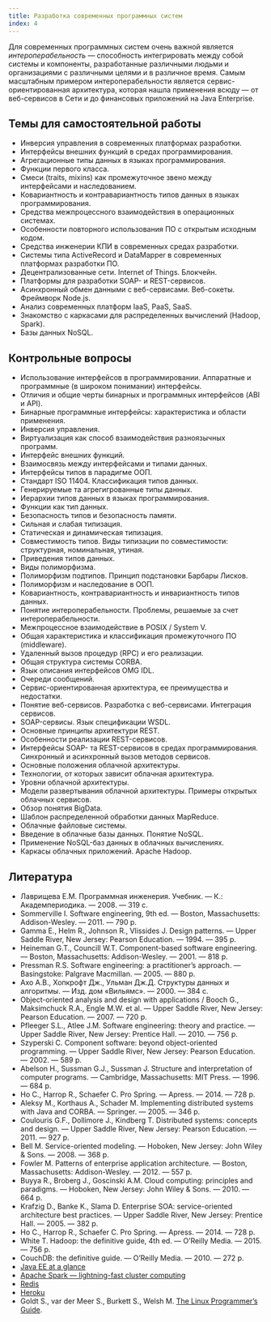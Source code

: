 ```yaml
---
title: Разработка современных программных систем
index: 4
---
```


Для современных программных систем очень важной является *интероперабельность* — способность интегрировать между собой 
системы и компоненты, разработанные различными людьми и организациями с различными целями и в различное время.
Самым масштабным примером интероперабельности является сервис-ориентированная архитектура,
которая нашла применения всюду — от веб-сервисов в Сети и до финансовых приложений на Java Enterprise.

<!--list-->

## Темы для самостоятельной работы

  * Инверсия управления в современных платформах разработки.
  * Интерфейсы внешних функций в средах программирования.
  * Агрегационные типы данных в языках программирования.
  * Функции первого класса.
  * Смеси (traits, mixins) как промежуточное звено между интерфейсами и наследованием.
  * Ковариантность и контравариантность типов данных в языках программирования.
  * Средства межпроцессного взаимодействия в операционных системах.
  * Особенности повторного использования ПО с открытым исходным кодом.
  * Средства инженерии КПИ в современных средах разработки.
  * Системы типа ActiveRecord и DataMapper в современных платформах разработки ПО.
  * Децентрализованные сети. Internet of Things. Блокчейн.
  * Платформы для разработки SOAP- и REST-сервисов.
  * Асинхронный обмен данными с веб-сервисами. Веб-сокеты. Фреймворк Node.js.
  * Анализ современных платформ IaaS, PaaS, SaaS.
  * Знакомство с каркасами для распределенных вычислений (Hadoop, Spark).
  * Базы данных NoSQL.

## Контрольные вопросы

  * Использование интерфейсов в программировании. Аппаратные и программные (в широком понимании) интерфейсы.
  * Отличия и общие черты бинарных и программных интерфейсов (ABI и API).
  * Бинарные программные интерфейсы: характеристика и области применения.
  * Инверсия управления.
  * Виртуализация как способ взаимодействия разноязычных программ.
  * Интерфейс внешних функций.
  * Взаимосвязь между интерфейсами и типами данных.
  * Интерфейсы типов в парадигме ООП.
  * Стандарт ISO 11404. Классификация типов данных.
  * Генерируемые та агрегигрованные типы данных.
  * Иерархии типов данных в языках программирования.
  * Функции как тип данных.
  * Безопасность типов и безопасность памяти.
  * Сильная и слабая типизация.
  * Статическая и динамическая типизация.
  * Совместимость типов. Виды типизации по совместимости: структурная, номинальная, утиная.
  * Приведения типов данных.
  * Виды полиморфизма.
  * Полиморфизм подтипов. Принцип подстановки Барбары Лисков.
  * Полиморфизм и наследование в ООП.
  * Ковариантность, контравариантность и инвариантность типов данных.
  * Понятие интероперабельности. Проблемы, решаемые за счет интероперабельности.
  * Межпроцессное взаимодействие в POSIX / System V.
  * Общая характеристика и классификация промежуточного ПО (middleware).
  * Удаленный вызов процедур (RPC) и его реализации.
  * Общая структура системы CORBA.
  * Язык описания интерфейсов OMG IDL.
  * Очереди сообщений.
  * Сервис-ориентированная архитектура, ее преимущества и недостатки.
  * Понятие веб-сервисов. Разработка с веб-сервисами. Интеграция сервисов.
  * SOAP-сервисы. Язык спецификации WSDL.
  * Основные принципы архитектури REST.
  * Особенности реализации REST-сервисов.
  * Интерфейсы SOAP- та REST-сервисов в средах программирования. Синхронный и асинхронный вызов методов сервисов.
  * Основные положения облачной архитектуры.
  * Технологии, от которых зависит облачная архитектура.
  * Уровни облачной архитектуры.
  * Модели развертывания облачной архитектуры. Примеры открытых облачных сервисов.
  * Обзор понятия BigData.
  * Шаблон распределенной обработки данных MapReduce.
  * Облачные файловые системы.
  * Введение в облачные базы данных. Понятие NoSQL.
  * Применение NoSQL-баз данных в облачных вычислениях.
  * Каркасы облачных приложений. Apache Hadoop.

## Литература

  * Лаврищева Е.М. Программная инженерия. Учебник. — К.: Академпериодика. — 2008. — 319 с.
  * Sommerville I. Software engineering, 9th ed. — Boston, Massachusetts: Addison-Wesley. — 2011. — 790 p.
  * Gamma E., Helm R., Johnson R., Vlissides J. Design patterns. — Upper Saddle River, New Jersey: Pearson Education. — 1994. — 395 p.
  * Heineman G.T., Councill W.T. Component-based software engineering. — Boston, Massachusetts: Addison-Wesley. — 2001. — 818 p.
  * Pressman R.S. Software engineering: a practitioner’s approach. — Basingstoke: Palgrave Macmillan. — 2005. — 880 p.
  * Ахо А.В., Хопкрофт Дж., Ульман Дж.Д. Структуры данных и алгоритмы. — Изд. дом «Вильямс». — 2000. — 384 с.
  * Object-oriented analysis and design with applications / Booch G., Maksimchuck R.A., Engle M.W. et al. — Upper Saddle River, New Jersey: Pearson Education. — 2007. — 720 p.
  * Pfleeger S.L., Atlee J.M. Software engineering: theory and practice. — Upper Saddle River, New Jersey: Prentice Hall. — 2010. — 756 p.
  * Szyperski C. Component software: beyond object-oriented programming. — Upper Saddle River, New Jersey: Pearson Education. — 2002. — 589 p.
  * Abelson H., Sussman G.J., Sussman J. Structure and interpretation of computer programs. — Cambridge, Massachusetts: MIT Press. — 1996. — 684 p.
  * Ho C., Harrop R., Schaefer C. Pro Spring. — Apress. — 2014. — 728 p.
  * Aleksy M., Korthaus A., Schader M. Implementing distributed systems with Java and CORBA. — Springer. — 2005. — 346 p.
  * Coulouris G.F., Dollimore J., Kindberg T. Distributed systems: concepts and design. — Upper Saddle River, New Jersey: Pearson Education. — 2011. — 927 p.
  * Bell M. Service-oriented modeling. — Hoboken, New Jersey: John Wiley & Sons. — 2008. — 368 p.
  * Fowler M. Patterns of enterprise application architecture. — Boston, Massachusetts: Addison-Wesley. — 2012. — 557 p.
  * Buyya R., Broberg J., Goscinski A.M. Cloud computing: principles and paradigms. — Hoboken, New Jersey: John Wiley & Sons. — 2010. — 664 p.
  * Krafzig D., Banke K., Slama D. Enterprise SOA: service-oriented architecture best practices. — Upper Saddle River, New Jersey: Prentice Hall. — 2005. — 382 p.
  * Ho C., Harrop R., Schaefer C. Pro Spring. — Apress. — 2014. — 728 p.
  * White T. Hadoop: the definitive guide, 4th ed. — O’Reilly Media. — 2015. — 756 p.
  * CouchDB: the definitive guide. — O’Reilly Media. — 2010. — 272 p.
  * [Java EE at a glance][1]
  * [Apache Spark — lightning-fast cluster computing][2]
  * [Redis][3]
  * [Heroku][4]
  * Goldt S., var der Meer S., Burkett S., Welsh M. [The Linux Programmer’s Guide][5].

[1]: http://www.oracle.com/technetwork/java/javaee/overview/index.html
[2]: http://spark.apache.org/
[3]: http://redis.io/
[4]: https://www.heroku.com/
[5]: http://www.tldp.org/LDP/lpg/

